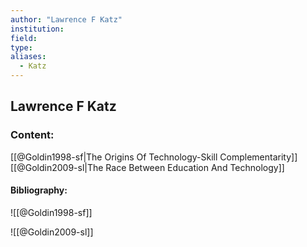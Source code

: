 ```yaml
---
author: "Lawrence F Katz"
institution:
field:
type:
aliases:
  - Katz
---
```


## Lawrence F Katz

### Content:
[[@Goldin1998-sf|The Origins Of Technology-Skill Complementarity]]
[[@Goldin2009-sl|The Race Between Education And Technology]]

#### Bibliography:

![[@Goldin1998-sf]]

![[@Goldin2009-sl]]